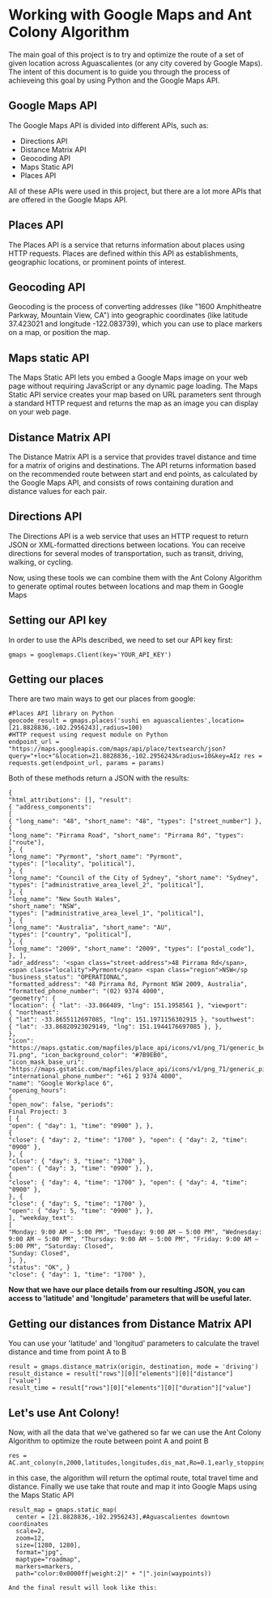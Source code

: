 # Working with Google Maps and Ant Colony Algorithm

The main goal of this project is to try and optimize the route of a set of given location across Aguascalientes (or any city covered by Google Maps). The intent of this document is to guide you through the process of achieveing this goal by using Python and the Google Maps API.

## Google Maps API
The Google Maps API is divided into different APIs, such as:
- Directions API
- Distance Matrix API
- Geocoding API
- Maps Static API
- Places API

All of these APIs were used in this project, but there are a lot more APIs that are offered in the Google Maps API.
## Places API
The Places API is a service that returns information about places using HTTP requests. Places are defined within this API as establishments, geographic locations, or prominent points of interest.
## Geocoding API
Geocoding is the process of converting addresses (like "1600 Amphitheatre Parkway, Mountain View, CA") into geographic coordinates (like latitude 37.423021 and longitude -122.083739), which you can use to place markers on a map, or position the map.
## Maps static API
The Maps Static API lets you embed a Google Maps image on your web page without requiring JavaScript or any dynamic page loading. The Maps Static API service creates your map based on URL parameters sent through a standard HTTP request and returns the map as an image you can display on your web page.
## Distance Matrix API
The Distance Matrix API is a service that provides travel distance and time for a matrix of origins and destinations. The API returns information based on the recommended route between start and end points, as calculated by the Google Maps API, and consists of rows containing duration and distance values for each pair.
## Directions API
The Directions API is a web service that uses an HTTP request to return JSON or XML-formatted directions between locations. You can receive directions for several modes of transportation, such as transit, driving, walking, or cycling.

Now, using these tools we can combine them with the Ant Colony Algorithm to generate optimal routes between locations and map them in Google Maps
## Setting our API key
In order to use the APIs described, we need to set our API key first:
```
gmaps = googlemaps.Client(key='YOUR_API_KEY')
```
## Getting our places
There are two main ways to get our places from google:
```
#Places API library on Python
geocode_result = gmaps.places('sushi en aguascalientes',location=[21.8828836,-102.2956243],radius=100)
#HTTP request using request module on Python
endpoint_url = "https://maps.googleapis.com/maps/api/place/textsearch/json?query="+loc+"&location=21.8828836,-102.2956243&radius=10&key=AIz res = requests.get(endpoint_url, params = params)
```
Both of these methods return a JSON with the results:
```
{
"html_attributions": [], "result":
{ "address_components":
[
{ "long_name": "48", "short_name": "48", "types": ["street_number"] }, {
"long_name": "Pirrama Road", "short_name": "Pirrama Rd", "types": ["route"],
}, {
"long_name": "Pyrmont", "short_name": "Pyrmont",
"types": ["locality", "political"],
}, {
"long_name": "Council of the City of Sydney", "short_name": "Sydney",
"types": ["administrative_area_level_2", "political"],
}, {
"long_name": "New South Wales",
"short_name": "NSW",
"types": ["administrative_area_level_1", "political"],
}, {
"long_name": "Australia", "short_name": "AU",
"types": ["country", "political"],
}, {
"long_name": "2009", "short_name": "2009", "types": ["postal_code"],
}, ],
"adr_address": '<span class="street-address">48 Pirrama Rd</span>, <span class="locality">Pyrmont</span> <span class="region">NSW</sp "business_status": "OPERATIONAL",
"formatted_address": "48 Pirrama Rd, Pyrmont NSW 2009, Australia",
"formatted_phone_number": "(02) 9374 4000",
"geometry": {
"location": { "lat": -33.866489, "lng": 151.1958561 }, "viewport":
{ "northeast":
{ "lat": -33.8655112697085, "lng": 151.1971156302915 }, "southwest":
{ "lat": -33.86820923029149, "lng": 151.1944176697085 }, },
},
"icon": "https://maps.gstatic.com/mapfiles/place_api/icons/v1/png_71/generic_business-71.png", "icon_background_color": "#7B9EB0",
"icon_mask_base_uri": "https://maps.gstatic.com/mapfiles/place_api/icons/v1/png_71/generic_pinlet", "international_phone_number": "+61 2 9374 4000",
"name": "Google Workplace 6",
"opening_hours":
{
"open_now": false, "periods":
Final Project: 3
[ {
"open": { "day": 1, "time": "0900" }, },
{
"close": { "day": 2, "time": "1700" }, "open": { "day": 2, "time": "0900" },
}, {
"close": { "day": 3, "time": "1700" },
"open": { "day": 3, "time": "0900" }, },
{
"close": { "day": 4, "time": "1700" }, "open": { "day": 4, "time": "0900" },
}, {
"close": { "day": 5, "time": "1700" },
"open": { "day": 5, "time": "0900" }, },
], "weekday_text":
[
"Monday: 9:00 AM – 5:00 PM", "Tuesday: 9:00 AM – 5:00 PM", "Wednesday: 9:00 AM – 5:00 PM", "Thursday: 9:00 AM – 5:00 PM", "Friday: 9:00 AM – 5:00 PM", "Saturday: Closed",
"Sunday: Closed",
], },
"status": "OK", }
"close": { "day": 1, "time": "1700" },
```
**Now that we have our place details from our resulting JSON, you can access to 'latitude' and 'longitude' parameters that will be useful later.**
## Getting our distances from Distance Matrix API
You can use your 'latitude' and 'longitud' parameters to calculate the travel distance and time from point A to B
```
result = gmaps.distance_matrix(origin, destination, mode = 'driving')
result_distance = result["rows"][0]["elements"][0]["distance"]["value"] 
result_time = result["rows"][0]["elements"][0]["duration"]["value"]
```
## Let's use Ant Colony!

Now, with all the data that we've gathered so far we can use the Ant Colony Algorithm to optimize the route between point A and point B
```
res = AC.ant_colony(n,2000,latitudes,longitudes,dis_mat,Ro=0.1,early_stopping_generations=1000)
```
in this case, the algorithm will return the optimal route, total travel time and distance. Finally we use take that route and map it into Google Maps using the Maps Static API
```
result_map = gmaps.static_map(
  center = [21.8828836,-102.2956243],#Aguascalientes downtown coordinates
  scale=2,
  zoom=12,
  size=[1280, 1280],
  format="jpg",
  maptype="roadmap",
  markers=markers,
  path="color:0x0000ff|weight:2|" + "|".join(waypoints))

And the final result will look like this:
